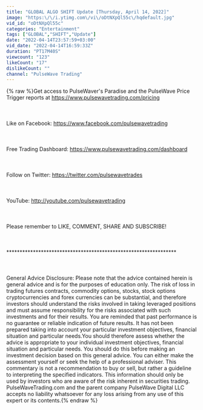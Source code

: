 ```yaml
---
title: "GLOBAL ALGO SHIFT Update [Thursday, April 14, 2022]"
image: "https:\/\/i.ytimg.com\/vi\/oDtNXpQl55c\/hqdefault.jpg"
vid_id: "oDtNXpQl55c"
categories: "Entertainment"
tags: ["GLOBAL","SHIFT","Update"]
date: "2022-04-14T23:57:59+03:00"
vid_date: "2022-04-14T16:59:33Z"
duration: "PT17M40S"
viewcount: "123"
likeCount: "17"
dislikeCount: ""
channel: "PulseWave Trading"
---
```

{% raw %}Get access to PulseWaver's Paradise and the PulseWave Price Trigger reports at <a rel="nofollow" target="blank" href="https://www.pulsewavetrading.com/pricing">https://www.pulsewavetrading.com/pricing</a><br /><br /> <br /><br />Like on Facebook: <a rel="nofollow" target="blank" href="https://www.facebook.com/pulsewavetrading">https://www.facebook.com/pulsewavetrading</a><br /><br /><br /><br />Free Trading Dashboard: <a rel="nofollow" target="blank" href="https://www.pulsewavetrading.com/dashboard">https://www.pulsewavetrading.com/dashboard</a><br /><br /><br /><br />Follow on Twitter: <a rel="nofollow" target="blank" href="https://twitter.com/pulsewavetrades">https://twitter.com/pulsewavetrades</a><br /><br /><br /><br />YouTube: <a rel="nofollow" target="blank" href="http://youtube.com/pulsewavetrading">http://youtube.com/pulsewavetrading</a><br /><br /><br /><br />Please remember to LIKE, COMMENT, SHARE AND SUBSCRIBE!<br /><br /><br /><br />****************************************************************<br /><br /><br /><br />General Advice Disclosure: Please note that the advice contained herein is general advice and is for the purposes of education only. The risk of loss in trading futures contracts, commodity options, stocks, stock options cryptocurrencies and forex currencies can be substantial, and therefore investors should understand the risks involved in taking leveraged positions and must assume responsibility for the risks associated with such investments and for their results. You are reminded that past performance is no guarantee or reliable indication of future results. It has not been prepared taking into account your particular investment objectives, financial situation and particular needs.You should therefore assess whether the advice is appropriate to your individual investment objectives, financial situation and particular needs. You should do this before making an investment decision based on this general advice. You can either make the assessment yourself or seek the help of a professional adviser. This commentary is not a recommendation to buy or sell, but rather a guideline to interpreting the specified indicators. This information should only be used by investors who are aware of the risk inherent in securities trading. PulseWaveTrading.com and the parent company PulseWave Digital LLC accepts no liability whatsoever for any loss arising from any use of this expert or its contents.{% endraw %}
